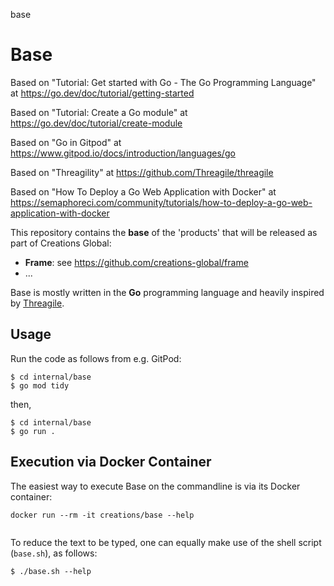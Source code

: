 base
# Base

Based on "Tutorial: Get started with Go - The Go Programming Language" at https://go.dev/doc/tutorial/getting-started

Based on "Tutorial: Create a Go module" at https://go.dev/doc/tutorial/create-module

Based on "Go in Gitpod" at https://www.gitpod.io/docs/introduction/languages/go

Based on "Threagility" at https://github.com/Threagile/threagile

Based on "How To Deploy a Go Web Application with Docker" at https://semaphoreci.com/community/tutorials/how-to-deploy-a-go-web-application-with-docker

This repository contains the **base** of the 'products' that will be released as part of Creations Global:

- **Frame**: see https://github.com/creations-global/frame
- ...

Base is mostly written in the **Go** programming language and heavily inspired by [Threagile](https://github.com/Threagile/threagile).

## Usage

Run the code as follows from e.g. GitPod:

```
$ cd internal/base
$ go mod tidy
```

then,

```
$ cd internal/base
$ go run .
```

## Execution via Docker Container

The easiest way to execute Base on the commandline is via its Docker container:

```
docker run --rm -it creations/base --help


```

To reduce the text to be typed, one can equally make use of the shell script (```base.sh```), as follows:

```
$ ./base.sh --help
```